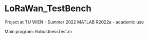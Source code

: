 # LoRaWan_TestBench
Project at TU WIEN - Summer 2022
MATLAB R2022a - academic use

Main program: RobustnessTest.m
